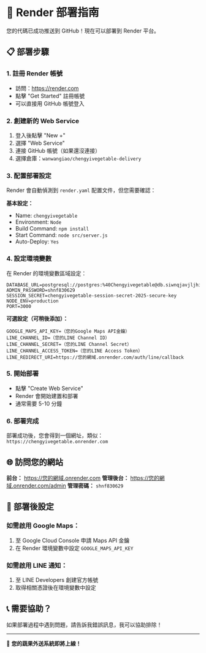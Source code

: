 # 🚀 Render 部署指南

您的代碼已成功推送到 GitHub！現在可以部署到 Render 平台。

## 📋 部署步驟

### 1. 註冊 Render 帳號
- 訪問：https://render.com
- 點擊 "Get Started" 註冊帳號
- 可以直接用 GitHub 帳號登入

### 2. 創建新的 Web Service
1. 登入後點擊 "New +"
2. 選擇 "Web Service"
3. 連接 GitHub 帳號（如果還沒連接）
4. 選擇倉庫：`wanwangiao/chengyivegetable-delivery`

### 3. 配置部署設定
Render 會自動偵測到 `render.yaml` 配置文件，但您需要確認：

**基本設定：**
- Name: `chengyivegetable`
- Environment: `Node`
- Build Command: `npm install`
- Start Command: `node src/server.js`
- Auto-Deploy: `Yes`

### 4. 設定環境變數
在 Render 的環境變數區域設定：

```
DATABASE_URL=postgresql://postgres:%40Chengyivegetable@db.siwnqjavjljhicekloss.supabase.co:5432/postgres
ADMIN_PASSWORD=shnf830629
SESSION_SECRET=chengyivegetable-session-secret-2025-secure-key
NODE_ENV=production
PORT=3000
```

**可選設定（可稍後添加）：**
```
GOOGLE_MAPS_API_KEY=（您的Google Maps API金鑰）
LINE_CHANNEL_ID=（您的LINE Channel ID）
LINE_CHANNEL_SECRET=（您的LINE Channel Secret）
LINE_CHANNEL_ACCESS_TOKEN=（您的LINE Access Token）
LINE_REDIRECT_URI=https://您的網域.onrender.com/auth/line/callback
```

### 5. 開始部署
- 點擊 "Create Web Service"
- Render 會開始建置和部署
- 通常需要 5-10 分鐘

### 6. 部署完成
部署成功後，您會得到一個網址，類似：
`https://chengyivegetable.onrender.com`

## 🌐 訪問您的網站

**前台：** https://您的網域.onrender.com
**管理後台：** https://您的網域.onrender.com/admin
**管理密碼：** `shnf830629`

## 🔧 部署後設定

### 如需啟用 Google Maps：
1. 至 Google Cloud Console 申請 Maps API 金鑰
2. 在 Render 環境變數中設定 `GOOGLE_MAPS_API_KEY`

### 如需啟用 LINE 通知：
1. 至 LINE Developers 創建官方帳號
2. 取得相關憑證後在環境變數中設定

## 📞 需要協助？

如果部署過程中遇到問題，請告訴我錯誤訊息，我可以協助排除！

---

🎉 **您的蔬果外送系統即將上線！**